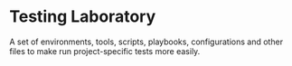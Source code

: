 # Testing Laboratory

A set of environments, tools, scripts, playbooks, configurations and other
files to make run project-specific tests more easily.
